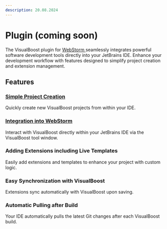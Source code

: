 ```yaml
---
description: 20.08.2024
---
```


# Plugin (coming soon)

The VisualBoost plugin for [WebStorm ](https://www.jetbrains.com/webstorm/)seamlessly integrates powerful software development tools directly into your JetBrains IDE. Enhance your development workflow with features designed to simplify project creation and extension management.

## Features

### [Simple Project Creation](create-project.md)

Quickly create new VisualBoost projects from within your IDE.

### [Integration into WebStorm](toolwindow.md)

Interact with VisualBoost directly within your JetBrains IDE via the VisualBoost tool window.



### Adding Extensions including Live Templates

Easily add extensions and templates to enhance your project with custom logic.

### Easy Synchronization with VisualBoost

Extensions sync automatically with VisualBoost upon saving.

### Automatic Pulling after Build

Your IDE automatically pulls the latest Git changes after each VisualBoost build.


